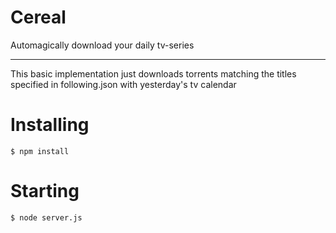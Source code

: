 Cereal
===========

Automagically download your daily tv-series

---

This basic implementation just downloads torrents matching the titles specified in following.json with yesterday's tv calendar

# Installing
```
$ npm install
```

# Starting
```
$ node server.js
```

